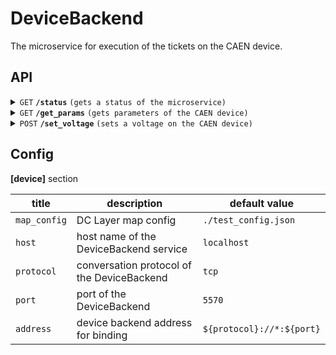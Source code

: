 # DeviceBackend
The microservice for execution of the tickets on the CAEN device.

## API

<details>
 <summary><code>GET</code> <code><b>/status</b></code> 
 <code>(gets a status of the microservice)</code></summary>

##### Parameters

> None

##### Responses

> | status code | response/body | response/body example |
> |------|-----|-----|
> | `1` | `application/json` | `{}` |
> | `0` | `text/plain;charset=UTF-8` | `"No response from the device"` |

</details>

<details>
 <summary><code>GET</code> <code><b>/get_params</b></code> 
 <code>(gets parameters of the CAEN device)</code></summary>


##### Parameters

> None

##### Responses

> | status code | response | response example |
> |------|-----|-----|
> | `1` | `application/json` | `{'timestamp': 1720361379, 'parameters': [{'board': 10001, 'channel': 0, 'voltage': 500}]}` |
> | `0` | `text/plain;charset=UTF-8` | `"Voltage is not set on the device"` |

</details>

<details>
 <summary><code>POST</code> <code><b>/set_voltage</b></code> 
 <code>(sets a voltage on the CAEN device)</code></summary>


##### Parameters

> | name |  type   | data type  | description |
> |------|-----|---------|-----------------|
> | target_voltage |  required | float   | Voltage as a relative float value for setting on the device |

##### Responses

> | status code | response/body | response/body example |
> |------|-----|-----|
> | `1` | `application/json` | `{'voltage': 1.01}` |
> | `0` | `text/plain;charset=UTF-8` | `"Voltage is not set on the device"` |

</details>

## Config

**[device]** section

| title | description | default value |
|------|-----|-----|
| `map_config` | DC Layer map config | `./test_config.json` |
| `host` | host name of the DeviceBackend service | `localhost` |
| `protocol` | conversation protocol of the DeviceBackend | `tcp` |
| `port` | port of the DeviceBackend | `5570` |
| `address` | device backend address for binding | `${protocol}://*:${port}` |